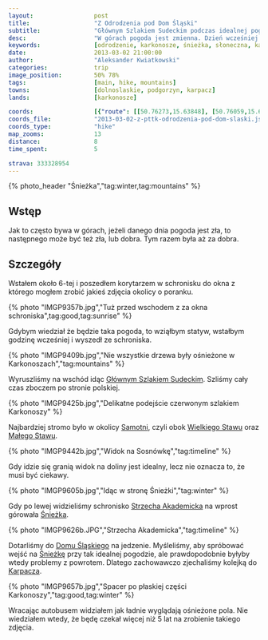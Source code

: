 ```yaml
---
layout:                 post
title:                  "Z Odrodzenia pod Dom Śląski"
subtitle:               "Głównym Szlakiem Sudeckim podczas idealnej pogody"
desc:                   "W górach pogoda jest zmienna. Dzień wcześniej przez cały dzień poruszaliśmy się we mgle. Nie przypuszczałem, że tego dnia spotka nas tak dobra pogoda. Idąc granią Karkonoszy mieliśmy idealną widoczność ich polskiej strony."
keywords:               [odrodzenie, karkonosze, śnieżka, słoneczna, karpacz]
date:                   2013-03-02 21:00:00
author:                 "Aleksander Kwiatkowski"
categories:             trip
image_position:         50% 78%
tags:                   [main, hike, mountains]
towns:                  [dolnoslaskie, podgorzyn, karpacz]
lands:                  [karkonosze]

coords:                 [{"route": [[50.76273,15.63848], [50.76059,15.65569], [50.75953,15.68328], [50.75299,15.69453], [50.74289,15.69788], [50.73935,15.72903]], "type": "hike"}]
coords_file:            "2013-03-02-z-pttk-odrodzenia-pod-dom-slaski.json"
coords_type:            "hike"
map_zooms:              13
distance:               8
time_spent:             5

strava: 333328954
---
```


[wiki-gss]:                     https://pl.wikipedia.org/wiki/G%C5%82%C3%B3wny_Szlak_Sudecki
[wiki-samotnia]:                https://pl.wikipedia.org/wiki/Schronisko_PTTK_%E2%80%9ESamotnia%E2%80%9D
[wiki-wielki-staw]:             https://pl.wikipedia.org/wiki/Wielki_Staw_(jezioro_w_Karkonoszach)
[wiki-maly-staw]:               https://pl.wikipedia.org/wiki/Ma%C5%82y_Staw_(jezioro_w_Karkonoszach)
[wiki-strzecha]:                https://pl.wikipedia.org/wiki/Schronisko_PTTK_%E2%80%9EStrzecha_Akademicka%E2%80%9D
[wiki-sniezka]:                 https://pl.wikipedia.org/wiki/%C5%9Anie%C5%BCka
[wiki-dom-slaski]:              https://pl.wikipedia.org/wiki/Schronisko_G%C3%B3rskie_%E2%80%9EDom_%C5%9Al%C4%85ski%E2%80%9D
[wiki-karpacz]:                 https://pl.wikipedia.org/wiki/Karpacz

{% photo_header "Śnieżka","tag:winter,tag:mountains" %}

Wstęp
-----

Jak to często bywa w górach, jeżeli danego dnia pogoda jest zła, to następnego może być też zła, lub dobra.
Tym razem była aż za dobra.

Szczegóły
---------

Wstałem około 6-tej i poszedłem korytarzem w schronisku do okna z którego mogłem zrobić jakieś zdjęcia okolicy o poranku.

{% photo "IMGP9357b.jpg","Tuż przed wschodem z za okna schroniska",tag:good,tag:sunrise" %}

Gdybym wiedział że będzie taka pogoda, to wziąłbym statyw, wstałbym godzinę wcześniej i wyszedł ze schroniska.

{% photo "IMGP9409b.jpg","Nie wszystkie drzewa były ośnieżone w Karkonoszach","tag:mountains" %}

Wyruszliśmy na wschód idąc [Głównym Szlakiem Sudeckim][wiki-gss]. Szliśmy cały czas zboczem
po stronie polskiej.

{% photo "IMGP9425b.jpg","Delikatne podejście czerwonym szlakiem Karkonoszy" %}

Najbardziej stromo było w okolicy [Samotni][wiki-samotnia], czyli obok [Wielkiego Stawu][wiki-wielki-staw] oraz [Małego Stawu][wiki-maly-staw].

{% photo "IMGP9442b.jpg","Widok na Sosnówkę","tag:timeline" %}

Gdy idzie się granią widok na doliny jest idealny, lecz nie oznacza to, że musi
być ciekawy.

{% photo "IMGP9605b.jpg","Idąc w stronę Śnieżki","tag:winter" %}

Gdy po lewej widzieliśmy schronisko [Strzecha Akademicka][wiki-strzecha] na wprost górowała [Śnieżka][wiki-sniezka].

{% photo "IMGP9626b.JPG","Strzecha Akademicka","tag:timeline" %}

Dotarliśmy do [Domu Śląskiego][wiki-dom-slaski] na jedzenie.
Myśleliśmy, aby spróbować wejść na [Śnieżkę][wiki-sniezka]
przy tak idealnej pogodzie, ale prawdopodobnie byłyby wtedy problemy z powrotem. Dlatego zachowawczo zjechaliśmy
kolejką do [Karpacza][wiki-karpacz].

{% photo "IMGP9657b.jpg","Spacer po płaskiej części Karkonoszy","tag:good,tag:winter" %}

Wracając autobusem widziałem jak ładnie wyglądają ośnieżone pola.
Nie wiedziałem wtedy, że będę czekał więcej niż 5 lat na zrobienie takiego zdjęcia.
